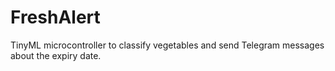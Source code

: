 # FreshAlert
TinyML microcontroller to classify vegetables and send Telegram messages about the expiry date.
